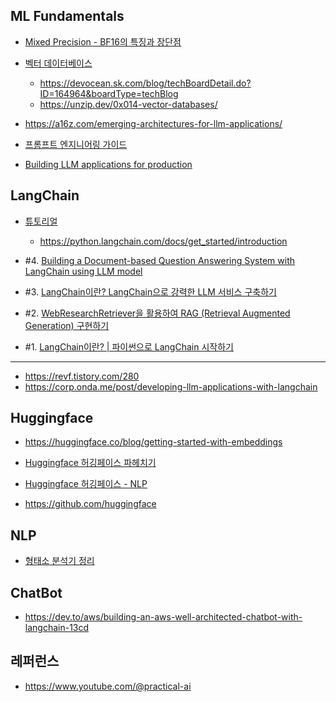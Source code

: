 ## ML Fundamentals ##

* [Mixed Precision - BF16의 특징과 장단점](https://thecho7.tistory.com/entry/Mixed-Precision-BF16%EC%9D%98-%ED%8A%B9%EC%A7%95%EA%B3%BC-%EC%9E%A5%EB%8B%A8%EC%A0%90)

* [벡터 데이터베이스](https://velog.io/@tura/vector-databases)
  - https://devocean.sk.com/blog/techBoardDetail.do?ID=164964&boardType=techBlog
  - https://unzip.dev/0x014-vector-databases/
      
* https://a16z.com/emerging-architectures-for-llm-applications/

* [프롬프트 엔지니어링 가이드](https://www.promptingguide.ai/kr)

* [Building LLM applications for production](https://huyenchip.com/2023/04/11/llm-engineering.html)

## LangChain ###

* [튜토리얼](https://github.com/gkamradt/langchain-tutorials)
  - https://python.langchain.com/docs/get_started/introduction
  
* #4. [Building a Document-based Question Answering System with LangChain using LLM model](https://medium.com/@nageshmashette32/building-a-document-based-question-answering-system-with-langchain-using-llm-model-fb22e47a965c)

* #3. [LangChain이란? LangChain으로 강력한 LLM 서비스 구축하기](https://hipster4020.tistory.com/189)

* #2. [WebResearchRetriever을 활용하여 RAG (Retrieval Augmented Generation) 구현하기](https://littlefoxdiary.tistory.com/116)

* #1. [LangChain이란? | 파이썬으로 LangChain 시작하기](https://littlefoxdiary.tistory.com/114)


---
* https://revf.tistory.com/280
* https://corp.onda.me/post/developing-llm-applications-with-langchain

## Huggingface ##

* https://huggingface.co/blog/getting-started-with-embeddings

* [Huggingface 허깅페이스 파헤치기](https://hipster4020.tistory.com/172)
* [Huggingface 허깅페이스 - NLP](https://hipster4020.tistory.com/176)
* https://github.com/huggingface
  
## NLP ##

* [형태소 분석기 정리](https://hipster4020.tistory.com/184)


## ChatBot ##

* https://dev.to/aws/building-an-aws-well-architected-chatbot-with-langchain-13cd


## 레퍼런스 ##

* https://www.youtube.com/@practical-ai
